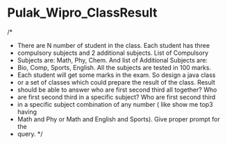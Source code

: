 # Pulak_Wipro_ClassResult
/*
 * There  are  N  number  of  student  in  the  class. Each student has three 
 * compulsory   subjects   and 2   additional   subjects.  List of Compulsory 
 * Subjects  are:  Math,  Phy,  Chem.  And  list of  Additional Subjects are: 
 * Bio, Comp, Sports, English.   All the subjects are    tested in 100 marks. 
 * Each student will get  some marks  in  the exam.   So design a java  class
 * or a set of classes  which  could  prepare the result of the class. Result 
 * should be able to answer who are first second   third   all  together? Who 
 * are first second third in a specific subject? Who are   first second third 
 * in a specific subject combination of any number ( like show me top3 having
 * Math and Phy or Math and English and Sports). Give  proper prompt  for the 
 * query.
 */
